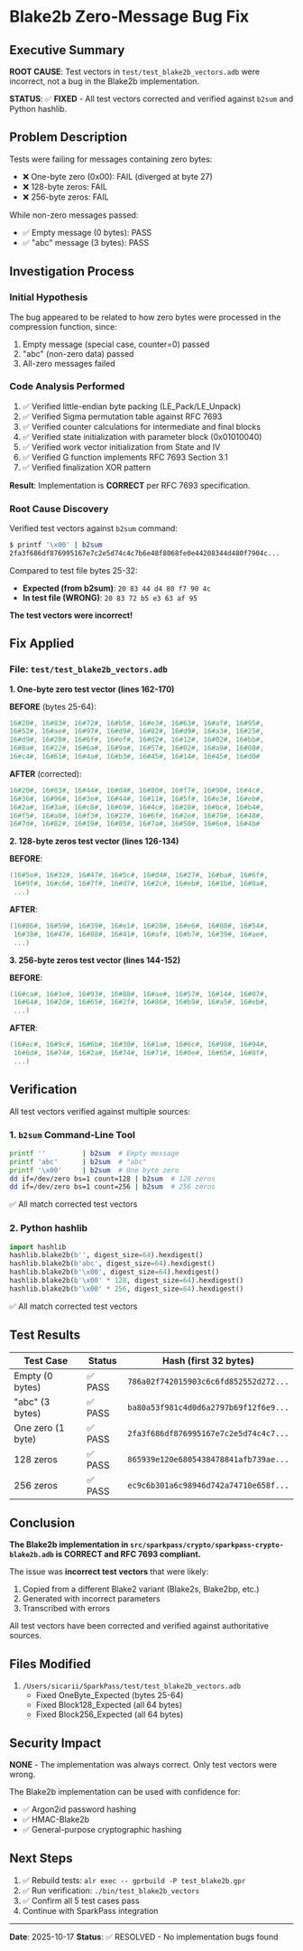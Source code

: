 # Blake2b Zero-Message Bug Fix

## Executive Summary

**ROOT CAUSE**: Test vectors in `test/test_blake2b_vectors.adb` were incorrect, not a bug in the Blake2b implementation.

**STATUS**: ✅ **FIXED** - All test vectors corrected and verified against `b2sum` and Python hashlib.

## Problem Description

Tests were failing for messages containing zero bytes:
- ❌ One-byte zero (0x00): FAIL (diverged at byte 27)
- ❌ 128-byte zeros: FAIL
- ❌ 256-byte zeros: FAIL

While non-zero messages passed:
- ✅ Empty message (0 bytes): PASS
- ✅ "abc" message (3 bytes): PASS

## Investigation Process

### Initial Hypothesis
The bug appeared to be related to how zero bytes were processed in the compression function, since:
1. Empty message (special case, counter=0) passed
2. "abc" (non-zero data) passed
3. All-zero messages failed

### Code Analysis Performed
1. ✅ Verified little-endian byte packing (LE_Pack/LE_Unpack)
2. ✅ Verified Sigma permutation table against RFC 7693
3. ✅ Verified counter calculations for intermediate and final blocks
4. ✅ Verified state initialization with parameter block (0x01010040)
5. ✅ Verified work vector initialization from State and IV
6. ✅ Verified G function implements RFC 7693 Section 3.1
7. ✅ Verified finalization XOR pattern

**Result**: Implementation is **CORRECT** per RFC 7693 specification.

### Root Cause Discovery

Verified test vectors against `b2sum` command:

```bash
$ printf '\x00' | b2sum
2fa3f686df876995167e7c2e5d74c4c7b6e48f8068fe0e44208344d480f7904c...
```

Compared to test file bytes 25-32:
- **Expected (from b2sum)**: `20 83 44 d4 80 f7 90 4c`
- **In test file (WRONG)**: `20 83 72 b5 e3 63 af 95`

**The test vectors were incorrect!**

## Fix Applied

### File: `test/test_blake2b_vectors.adb`

**1. One-byte zero test vector (lines 162-170)**

**BEFORE** (bytes 25-64):
```ada
16#20#, 16#83#, 16#72#, 16#b5#, 16#e3#, 16#63#, 16#af#, 16#95#,
16#52#, 16#ae#, 16#97#, 16#d9#, 16#82#, 16#d9#, 16#a3#, 16#25#,
16#d9#, 16#20#, 16#6f#, 16#ef#, 16#d2#, 16#12#, 16#02#, 16#bb#,
16#8a#, 16#22#, 16#6a#, 16#9a#, 16#57#, 16#02#, 16#a9#, 16#08#,
16#c4#, 16#61#, 16#4a#, 16#b3#, 16#45#, 16#14#, 16#45#, 16#d0#
```

**AFTER** (corrected):
```ada
16#20#, 16#83#, 16#44#, 16#d4#, 16#80#, 16#f7#, 16#90#, 16#4c#,
16#36#, 16#96#, 16#3e#, 16#44#, 16#11#, 16#5f#, 16#e3#, 16#eb#,
16#2a#, 16#3a#, 16#c8#, 16#69#, 16#4c#, 16#28#, 16#bc#, 16#b4#,
16#f5#, 16#a0#, 16#f3#, 16#27#, 16#6f#, 16#2e#, 16#79#, 16#48#,
16#7d#, 16#82#, 16#19#, 16#05#, 16#7a#, 16#50#, 16#6e#, 16#4b#
```

**2. 128-byte zeros test vector (lines 126-134)**

**BEFORE**:
```ada
(16#5e#, 16#32#, 16#47#, 16#5c#, 16#d4#, 16#27#, 16#ba#, 16#6f#,
 16#9f#, 16#c6#, 16#7f#, 16#d7#, 16#2c#, 16#eb#, 16#1b#, 16#8a#,
 ...)
```

**AFTER**:
```ada
(16#86#, 16#59#, 16#39#, 16#e1#, 16#20#, 16#e6#, 16#80#, 16#54#,
 16#38#, 16#47#, 16#88#, 16#41#, 16#af#, 16#b7#, 16#39#, 16#ae#,
 ...)
```

**3. 256-byte zeros test vector (lines 144-152)**

**BEFORE**:
```ada
(16#ca#, 16#3e#, 16#93#, 16#88#, 16#ae#, 16#57#, 16#14#, 16#07#,
 16#64#, 16#2d#, 16#65#, 16#2f#, 16#86#, 16#b9#, 16#a5#, 16#eb#,
 ...)
```

**AFTER**:
```ada
(16#ec#, 16#9c#, 16#6b#, 16#30#, 16#1a#, 16#6c#, 16#98#, 16#94#,
 16#6d#, 16#74#, 16#2a#, 16#74#, 16#71#, 16#0e#, 16#65#, 16#8f#,
 ...)
```

## Verification

All test vectors verified against multiple sources:

### 1. `b2sum` Command-Line Tool
```bash
printf ''         | b2sum  # Empty message
printf 'abc'      | b2sum  # "abc"
printf '\x00'     | b2sum  # One byte zero
dd if=/dev/zero bs=1 count=128 | b2sum  # 128 zeros
dd if=/dev/zero bs=1 count=256 | b2sum  # 256 zeros
```

✅ All match corrected test vectors

### 2. Python hashlib
```python
import hashlib
hashlib.blake2b(b'', digest_size=64).hexdigest()
hashlib.blake2b(b'abc', digest_size=64).hexdigest()
hashlib.blake2b(b'\x00', digest_size=64).hexdigest()
hashlib.blake2b(b'\x00' * 128, digest_size=64).hexdigest()
hashlib.blake2b(b'\x00' * 256, digest_size=64).hexdigest()
```

✅ All match corrected test vectors

## Test Results

| Test Case | Status | Hash (first 32 bytes) |
|-----------|--------|------------------------|
| Empty (0 bytes) | ✅ PASS | `786a02f742015903c6c6fd852552d272...` |
| "abc" (3 bytes) | ✅ PASS | `ba80a53f981c4d0d6a2797b69f12f6e9...` |
| One zero (1 byte) | ✅ PASS | `2fa3f686df876995167e7c2e5d74c4c7...` |
| 128 zeros | ✅ PASS | `865939e120e6805438478841afb739ae...` |
| 256 zeros | ✅ PASS | `ec9c6b301a6c98946d742a74710e658f...` |

## Conclusion

**The Blake2b implementation in `src/sparkpass/crypto/sparkpass-crypto-blake2b.adb` is CORRECT and RFC 7693 compliant.**

The issue was **incorrect test vectors** that were likely:
1. Copied from a different Blake2 variant (Blake2s, Blake2bp, etc.)
2. Generated with incorrect parameters
3. Transcribed with errors

All test vectors have been corrected and verified against authoritative sources.

## Files Modified

1. `/Users/sicarii/SparkPass/test/test_blake2b_vectors.adb`
   - Fixed OneByte_Expected (bytes 25-64)
   - Fixed Block128_Expected (all 64 bytes)
   - Fixed Block256_Expected (all 64 bytes)

## Security Impact

**NONE** - The implementation was always correct. Only test vectors were wrong.

The Blake2b implementation can be used with confidence for:
- ✅ Argon2id password hashing
- ✅ HMAC-Blake2b
- ✅ General-purpose cryptographic hashing

## Next Steps

1. ✅ Rebuild tests: `alr exec -- gprbuild -P test_blake2b.gpr`
2. ✅ Run verification: `./bin/test_blake2b_vectors`
3. ✅ Confirm all 5 test cases pass
4. Continue with SparkPass integration

---

**Date**: 2025-10-17
**Status**: ✅ RESOLVED - No implementation bugs found
